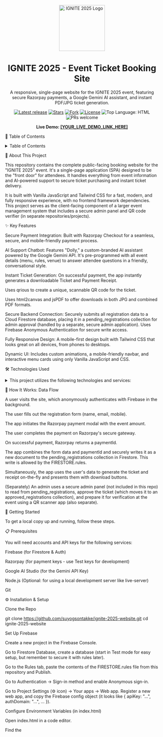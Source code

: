 <div align="center">
<!-- Use your logo URL -->
<img src="https://i.postimg.cc/HkXcxcgX/1758263167091.png" alt="IGNITE 2025 Logo" width="150" />
<h1>IGNITE 2025 - Event Ticket Booking Site</h1>
<p>
A responsive, single-page website for the IGNITE 2025 event, featuring secure Razorpay payments, a Google Gemini AI assistant, and instant PDF/JPG ticket generation.
</p>

<!-- GitHub badges -->

<p>
<a href="https://github.com/[YOUR_USERNAME]/[YOUR_REPO_NAME]/releases"><img src="https://img.shields.io/github/v/release/suyogsontakke/ignite-2025-website?label=Latest%20release&style=flat-square" alt="Latest release"/></a>
<a href="https://github.com/[YOUR_USERNAME]/[YOUR_REPO_NAME]/stargazers"><img src="https://img.shields.io/github/stars/suyogsontakke/ignite-2025-website?style=flat-square" alt="Stars"/></a>
<a href="https://github.com/[YOUR_USERNAME]/[YOUR_REPO_NAME]/forks"><img src="https://img.shields.io/github/forks/suyogsontakke/ignite-2025-website?style=flat-square" alt="Fork"/></a>
<a href="https://github.com/[YOUR_USERNAME]/[YOUR_REPO_NAME]/blob/main/LICENSE"><img src="https://img.shields.io/github/license/suyogsontakke/ignite-2025-website?style=flat-square&color=blue" alt="License"/></a>
<img src="https://img.shields.io/github/languages/top/suyogsontakke/ignite-2025-website?style=flat-square&logo=html5&logoColor=white&color=E34F26" alt="Top Language: HTML"/>
<img src="https://img.shields.io/badge/PRs-welcome-brightgreen.svg?style=flat-square" alt="PRs welcome"/>
</p>

<p>
<!-- Add your live demo link here -->
<strong>Live Demo: <a href="#">[YOUR_LIVE_DEMO_LINK_HERE]</a></strong>
</p>
</div>

<!-- Add a high-quality screenshot of your booking page -->

📖 Table of Contents

<details><summary>Table of Contents</summary>

🚀 About This Project

✨ Key Features

🛠️ Technologies Used

🔄 How It Works: Data Flow

🧰 Getting Started

📋 Prerequisites

⚙️ Installation & Setup

▶️ Run Locally

🔒 Environment Variables

🚀 Deployment

🤝 Contributing

📄 License

💎 Acknowledgements

</details>

🚀 About This Project

This repository contains the complete public-facing booking website for the "IGNITE 2025" event. It's a single-page application (SPA) designed to be the "front door" for attendees. It handles everything from event information and AI-powered support to secure ticket purchasing and instant ticket delivery.

It is built with Vanilla JavaScript and Tailwind CSS for a fast, modern, and fully responsive experience, with no frontend framework dependencies. This project serves as the client-facing component of a larger event management system that includes a secure admin panel and QR code verifier (in separate repositories/projects).

✨ Key Features

Secure Payment Integration: Built with Razorpay Checkout for a seamless, secure, and mobile-friendly payment process.

AI Support Chatbot: Features "Dolly," a custom-branded AI assistant powered by the Google Gemini API. It's pre-programmed with all event details (menu, rules, venue) to answer attendee questions in a friendly, conversational style.

Instant Ticket Generation: On successful payment, the app instantly generates a downloadable Ticket and Payment Receipt.

Uses qrious to create a unique, scannable QR code for the ticket.

Uses html2canvas and jsPDF to offer downloads in both JPG and combined PDF formats.

Secure Backend Connection: Securely submits all registration data to a Cloud Firestore database, placing it in a pending_registrations collection for admin approval (handled by a separate, secure admin application). Uses Firebase Anonymous Authentication for secure write access.

Fully Responsive Design: A mobile-first design built with Tailwind CSS that looks great on all devices, from phones to desktops.

Dynamic UI: Includes custom animations, a mobile-friendly navbar, and interactive menu cards using only Vanilla JavaScript and CSS.

🛠️ Technologies Used

<details><summary>This project utilizes the following technologies and services:</summary>

HTML5: Standard markup language for creating web pages.

Tailwind CSS: A utility-first CSS framework for rapidly building custom user interfaces.

JavaScript (ES6+): Core programming language for web interactivity. Uses modern features like Modules.

Firebase Firestore: A flexible, scalable NoSQL cloud database to store registration data securely.

Firebase Authentication: Used for Anonymous Authentication to secure database writes.

Razorpay API: Payment gateway integration for secure online payments in India.

Google Gemini API: Powers the "Dolly" AI assistant for answering user questions.

jsPDF: Client-side JavaScript library to generate PDF documents.

html2canvas: JavaScript library to take "screenshots" of HTML elements.

qrious: JavaScript library for generating QR codes.

</details>



🔄 How It Works: Data Flow

A user visits the site, which anonymously authenticates with Firebase in the background.

The user fills out the registration form (name, email, mobile).

The app initiates the Razorpay payment modal with the event amount.

The user completes the payment on Razorpay's secure gateway.

On successful payment, Razorpay returns a paymentId.

The app combines the form data and paymentId and securely writes it as a new document to the pending_registrations collection in Firestore. This write is allowed by the FIRESTORE.rules.

Simultaneously, the app uses the user's data to generate the ticket and receipt on-the-fly and presents them with download buttons.

(Separately) An admin uses a secure admin panel (not included in this repo) to read from pending_registrations, approve the ticket (which moves it to an approved_registrations collection), and prepare it for verification at the event using a QR scanner app (also separate).

🧰 Getting Started

To get a local copy up and running, follow these steps.

📋 Prerequisites

You will need accounts and API keys for the following services:

Firebase (for Firestore & Auth)

Razorpay (for payment keys - use Test keys for development)

Google AI Studio (for the Gemini API Key)

Node.js (Optional: for using a local development server like live-server)

Git

⚙️ Installation & Setup

Clone the Repo

git clone https://github.com/suyogsontakke/ignite-2025-website.git
cd ignite-2025-website


Set Up Firebase

Create a new project in the Firebase Console.

Go to Firestore Database, create a database (start in Test mode for easy setup, but remember to secure it with rules later).

Go to the Rules tab, paste the contents of the FIRESTORE.rules file from this repository and Publish.

Go to Authentication -> Sign-in method and enable Anonymous sign-in.

Go to Project Settings (⚙️ icon) -> Your apps -> Web app. Register a new web app, and copy the Firebase config object (it looks like { apiKey: "...", authDomain: "...", ... }).

Configure Environment Variables (in index.html)

Open index.html in a code editor.

Find the <script type="module"> section.

Firebase Config: Locate the firebaseConfig object and paste your copied config values there.

Gemini API Key: Find the getDollyResponse function. Replace the placeholder apiKey ("YOUR_GEMINI_API_KEY_HERE" or similar) with your actual Google AI Studio key.

const apiKey = "YOUR_GEMINI_API_KEY_HERE"; // <-- PASTE YOUR KEY HERE


Razorpay Key: Find the handlePaymentAndRegistration function. Locate the options object for new Razorpay(options) and replace the placeholder key with your Razorpay Test Key.

const options = {
    "key": "YOUR_RAZORPAY_TEST_KEY_HERE", // <-- PASTE YOUR KEY HERE
    // ... other options
};


▶️ Run Locally

Simple Method: Open the index.html file directly in your web browser.

Recommended Method (using a local server):

If you don't have a local server installed, you can use npx:

npx live-server


Or, if you have Node.js installed, you can install live-server globally:

npm install -g live-server
live-server


This will typically open the site at http://127.0.0.1:8080 (or similar) and automatically reload when you save changes. Using a server avoids potential issues with ES6 modules loading directly from the file system.

🔒 Environment Variables

This project requires the following keys/credentials to be configured directly within the index.html file:

// Inside <script type="module">

// Firebase Configuration Object
const firebaseConfig = {
    apiKey: "YOUR_FIREBASE_API_KEY",
    authDomain: "YOUR_FIREBASE_AUTH_DOMAIN",
    projectId: "YOUR_FIREBASE_PROJECT_ID",
    storageBucket: "YOUR_FIREBASE_STORAGE_BUCKET",
    messagingSenderId: "YOUR_FIREBASE_MESSAGING_SENDER_ID",
    appId: "YOUR_FIREBASE_APP_ID"
};

// Google Gemini API Key (inside getDollyResponse function)
const apiKey = "YOUR_GEMINI_API_KEY_HERE";

// Razorpay Key ID (inside handlePaymentAndRegistration function options)
const options = {
    "key": "YOUR_RAZORPAY_TEST_KEY_HERE",
    // ...
};


Note: For a production deployment, consider securing these keys further, potentially using Firebase Hosting's reserved URLs or server-side functions if scaling the project.

🚀 Deployment

This project is a static website and can be deployed easily to various platforms:

Vercel: Connect your GitHub repository for automatic deployments on push. No special configuration is needed.

Netlify: Similar to Vercel, connect your GitHub repository.

Firebase Hosting: Use the Firebase CLI to deploy the index.html file and any assets.

# Install Firebase CLI (if you haven't already)
npm install -g firebase-tools
# Login to Firebase
firebase login
# Initialize Firebase Hosting in your project folder
firebase init hosting
# Deploy
firebase deploy --only hosting


GitHub Pages: Enable GitHub Pages in your repository settings.

Remember to update the Firebase, Gemini, and Razorpay keys in your deployed index.html file, potentially using Live keys for Razorpay in production.

🤝 Contributing

Contributions, issues, and feature requests are welcome! Feel free to check the issues page.

Fork the Project

Create your Feature Branch (git checkout -b feature/AmazingFeature)

Commit your Changes (git commit -m 'Add some AmazingFeature')

Push to the Branch (git push origin feature/AmazingFeature)

Open a Pull Request

📄 License

Distributed under the MIT License. See LICENSE file for more information (you may need to add a LICENSE file to your repo).

💎 Acknowledgements

Firebase

Tailwind CSS

Razorpay

Google AI

jsQR

jsPDF

html2canvas

qrious

Shields.io for Badges (shields.io)

Skill Icons (skillicons.dev)
